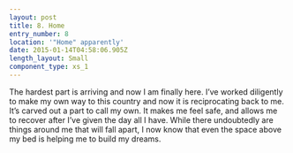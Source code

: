 ```yaml
---
layout: post
title: 8. Home
entry_number: 8
location: '"Home" apparently'
date: 2015-01-14T04:58:06.905Z
length_layout: Small
component_type: xs_1
---
```

The hardest part is arriving and now I am finally here. I’ve worked diligently to make my own way to this country and now it is reciprocating back to me. It’s carved out a part to call my own. It makes me feel safe, and allows me</br> 
to recover after I’ve given the day all I have. While there undoubtedly are things around me that will fall apart, I now know that even the space above my bed is helping me to build my dreams.